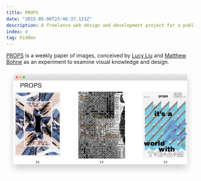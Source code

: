 ```yaml
---
title: PROPS
date: "2015-05-06T23:46:37.121Z"
description: A freelance web design and development project for a publication by two young architects.
index: 4
tag: hidden
---
```



<a href="http://propspaper.com/" target="_blank">PROPS</a> is a weekly paper of images, conceived by <a href="https://www.liulucy.com/info" target="_blank">Lucy Liu</a> and <a href="http://matthewbohne.com/" target="_blank">Matthew Bohne</a> as an experiment to examine visual knowledge and design.

![altcaption](PROPS.png)

